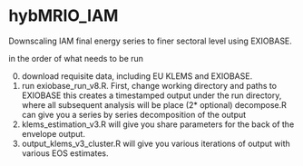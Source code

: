 # hybMRIO_IAM
Downscaling IAM final energy series to finer sectoral level using EXIOBASE.

in the order of what needs to be run

0) download requisite data, including EU KLEMS and EXIOBASE.
1) run exiobase_run_v8.R. First, change working directory and paths to EXIOBASE
    this creates a timestamped output under the run directory, where all subsequent analysis will be place
  (2* optional) decompose.R can give you a series by series decomposition of the output
3) klems_estimation_v3.R will give you share parameters for the back of the envelope output.
4) output_klems_v3_cluster.R will give you various iterations of output with various EOS estimates. 


